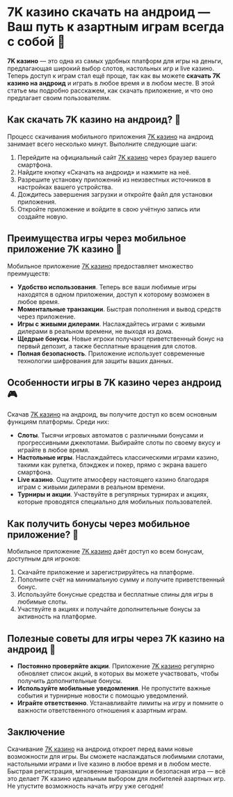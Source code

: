 # 7K казино скачать на андроид — Ваш путь к азартным играм всегда с собой 🎰

**7K казино** — это одна из самых удобных платформ для игры на деньги, предлагающая широкий выбор слотов, настольных игр и live казино. Теперь доступ к играм стал ещё проще, так как вы можете **скачать 7K казино на андроид** и играть в любое время и в любом месте. В этой статье мы подробно расскажем, как скачать приложение, и что оно предлагает своим пользователям.

## Как скачать 7K казино на андроид? 📲

Процесс скачивания мобильного приложения [7K казино](https://brandplay.link/BvQyFShp) на андроид занимает всего несколько минут. Выполните следующие шаги:

1. Перейдите на официальный сайт [7K казино](https://brandplay.link/BvQyFShp) через браузер вашего смартфона.
2. Найдите кнопку «Скачать на андроид» и нажмите на неё.
3. Разрешите установку приложений из неизвестных источников в настройках вашего устройства.
4. Дождитесь завершения загрузки и откройте файл для установки приложения.
5. Откройте приложение и войдите в свою учётную запись или создайте новую.

## Преимущества игры через мобильное приложение 7K казино 🎁

Мобильное приложение [7K казино](https://brandplay.link/BvQyFShp) предоставляет множество преимуществ:

- **Удобство использования**. Теперь все ваши любимые игры находятся в одном приложении, доступ к которому возможен в любое время.
- **Моментальные транзакции**. Быстрая пополнения и вывод средств через приложение.
- **Игры с живыми дилерами**. Наслаждайтесь играми с живыми дилерами в реальном времени, не выходя из дома.
- **Щедрые бонусы**. Новые игроки получают приветственный бонус на первый депозит, а также бесплатные вращения для слотов.
- **Полная безопасность**. Приложение использует современные технологии шифрования для защиты ваших данных.

## Особенности игры в 7K казино через андроид 🎮

Скачав [7K казино](https://brandplay.link/BvQyFShp) на андроид, вы получите доступ ко всем основным функциям платформы. Среди них:

- **Слоты**. Тысячи игровых автоматов с различными бонусами и прогрессивными джекпотами. Выбирайте слоты по своему вкусу и играйте в любое время.
- **Настольные игры**. Наслаждайтесь классическими играми казино, такими как рулетка, блэкджек и покер, прямо с экрана вашего смартфона.
- **Live казино**. Ощутите атмосферу настоящего казино благодаря играм с живыми дилерами в реальном времени.
- **Турниры и акции**. Участвуйте в регулярных турнирах и акциях, которые проводятся специально для мобильных пользователей.

## Как получить бонусы через мобильное приложение? 🎉

Мобильное приложение [7K казино](https://brandplay.link/BvQyFShp) даёт доступ ко всем бонусам, доступным для игроков:

1. Скачайте приложение и зарегистрируйтесь на платформе.
2. Пополните счёт на минимальную сумму и получите приветственный бонус.
3. Используйте бонусные средства и бесплатные спины для игры в любимые слоты.
4. Участвуйте в акциях и получайте дополнительные бонусы за активность на платформе.

## Полезные советы для игры через 7K казино на андроид 📱

- **Постоянно проверяйте акции**. Приложение [7K казино](https://brandplay.link/BvQyFShp) регулярно обновляет список акций, в которых вы можете участвовать, чтобы получить дополнительные бонусы.
- **Используйте мобильные уведомления**. Не пропустите важные события и турнирные новости с помощью уведомлений.
- **Играйте ответственно**. Устанавливайте лимиты на игру и помните о важности ответственного отношения к азартным играм.

## Заключение

Скачивание [7K казино](https://brandplay.link/BvQyFShp) на андроид откроет перед вами новые возможности для игры. Вы сможете наслаждаться любимыми слотами, настольными играми и live казино в любое время и в любом месте. Быстрая регистрация, мгновенные транзакции и безопасная игра — всё это делает 7K казино идеальным выбором для любителей азартных игр. Не упустите возможность начать игру уже сегодня!
